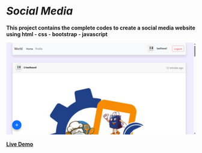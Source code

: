 # *Social Media*

**This project contains the complete codes to create a social media website using html - css - bootstrap - javascript**

![alt text](images/test.png)

**[Live Demo](https://ma-eltawel.github.io/social-media)**
